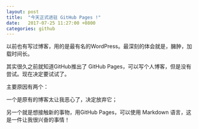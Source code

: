```yaml
---
layout: post
title:  "今天正式进驻 GitHub Pages !"
date:   2017-07-25 11:27:00 +0800
categories: github
---
```


以前也有写过博客，用的是最有名的WordPress。最深刻的体会就是，臃肿，加载时间长。

其实很久之前就知道GitHub推出了 GitHub Pages，可以写个人博客，但是没有尝试。现在决定要试试了。

主要原因有两个：

一个是原有的博客太让我恶心了，决定放弃它；

另一个就是想接触新的事物，用GitHub Pages，可以使用 Markdown 语言，这是一件让我很兴奋的事情！
